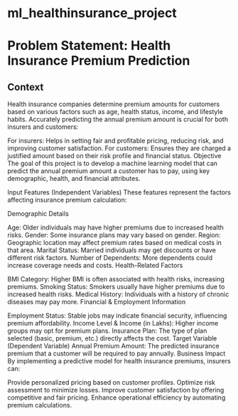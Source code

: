 # ml_healthinsurance_project
# Problem Statement: Health Insurance Premium Prediction
## Context
Health insurance companies determine premium amounts for customers based on various factors such as age, health status, income, and lifestyle habits. Accurately predicting the annual premium amount is crucial for both insurers and customers:

For insurers: Helps in setting fair and profitable pricing, reducing risk, and improving customer satisfaction.
For customers: Ensures they are charged a justified amount based on their risk profile and financial status.
Objective
The goal of this project is to develop a machine learning model that can predict the annual premium amount a customer has to pay, using key demographic, health, and financial attributes.

Input Features (Independent Variables)
These features represent the factors affecting insurance premium calculation:

Demographic Details

Age: Older individuals may have higher premiums due to increased health risks.
Gender: Some insurance plans may vary based on gender.
Region: Geographic location may affect premium rates based on medical costs in that area.
Marital Status: Married individuals may get discounts or have different risk factors.
Number of Dependents: More dependents could increase coverage needs and costs.
Health-Related Factors

BMI Category: Higher BMI is often associated with health risks, increasing premiums.
Smoking Status: Smokers usually have higher premiums due to increased health risks.
Medical History: Individuals with a history of chronic diseases may pay more.
Financial & Employment Information

Employment Status: Stable jobs may indicate financial security, influencing premium affordability.
Income Level & Income (in Lakhs): Higher income groups may opt for premium plans.
Insurance Plan: The type of plan selected (basic, premium, etc.) directly affects the cost.
Target Variable (Dependent Variable)
Annual Premium Amount: The predicted insurance premium that a customer will be required to pay annually.
Business Impact
By implementing a predictive model for health insurance premiums, insurers can:

Provide personalized pricing based on customer profiles.
Optimize risk assessment to minimize losses.
Improve customer satisfaction by offering competitive and fair pricing.
Enhance operational efficiency by automating premium calculations.
